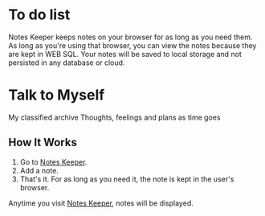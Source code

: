 # To do list
Notes Keeper keeps notes on your browser for as long as you need them. As long as you're using that browser, you can view the notes because they are kept in WEB SQL.
Your notes will be saved to local storage and not persisted in any database or cloud.

# Talk to Myself
My classified archive
Thoughts, feelings and plans as time goes

## How It Works
1. Go to [Notes Keeper](https://sushilsharma.info.np/Web-Development/Notes-Keeper/index.html).
2. Add a note.
3. That's it. For as long as you need it, the note is kept in the user's browser.

Anytime you visit [Notes Keeper](https://sushilsharma.info.np/Web-Development/Notes-Keeper/index.html), notes will be displayed.